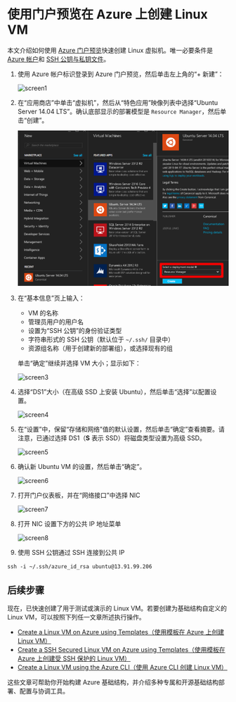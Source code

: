 <properties
    pageTitle="使用 Azure 门户预览创建 Linux VM | Azure"
    description="使用 Azure 门户预览创建 Linux VM。"
    services="virtual-machines-linux"
    documentationCenter=""
    authors="vlivech"
    manager="timlt"
    editor=""
    tags="azure-resource-manager"
/>

<tags
    ms.service="virtual-machines-linux"
    ms.workload="infrastructure-services"
    ms.tgt_pltfrm="vm-linux"
    ms.devlang="na"
    ms.topic="hero-article"
    ms.date="08/18/2016"
    wacn.date="12/12/2016"
    ms.author="v-livech"
/>

# 使用门户预览在 Azure 上创建 Linux VM

本文介绍如何使用 [Azure 门户预览](https://portal.azure.cn/)快速创建 Linux 虚拟机。唯一必要条件是 [Azure 帐户](/pricing/1rmb-trial/)和 [SSH 公钥与私钥文件](/documentation/articles/virtual-machines-linux-mac-create-ssh-keys/)。


1. 使用 Azure 帐户标识登录到 Azure 门户预览，然后单击左上角的“+ 新建”：

    ![screen1](./media/virtual-machines-linux-quick-create-portal/screen1.png)

2. 在“应用商店”中单击“虚拟机”，然后从“特色应用”映像列表中选择“Ubuntu Server 14.04 LTS”。确认底部显示的部署模型是 `Resource Manager`，然后单击“创建”。

    ![screen2](./media/virtual-machines-linux-quick-create-portal/screen2.png)

3. 在“基本信息”页上输入：
    - VM 的名称
    - 管理员用户的用户名
    - 设置为“SSH 公钥”的身份验证类型
    - 字符串形式的 SSH 公钥（默认位于 `~/.ssh/` 目录中）
    - 资源组名称（用于创建新的部署组），或选择现有的组

    单击“确定”继续并选择 VM 大小；显示如下：

    ![screen3](./media/virtual-machines-linux-quick-create-portal/screen3.png)

4. 选择“DS1”大小（在高级 SSD 上安装 Ubuntu），然后单击“选择”以配置设置。

    ![screen4](./media/virtual-machines-linux-quick-create-portal/screen4.png)

5. 在“设置”中，保留“存储和网络”值的默认设置，然后单击“确定”查看摘要。请注意，已通过选择 DS1（**S** 表示 SSD）将磁盘类型设置为高级 SSD。

    ![screen5](./media/virtual-machines-linux-quick-create-portal/screen5.png)

6. 确认新 Ubuntu VM 的设置，然后单击“确定”。

    ![screen6](./media/virtual-machines-linux-quick-create-portal/screen6.png)

7. 打开门户仪表板，并在“网络接口”中选择 NIC

    ![screen7](./media/virtual-machines-linux-quick-create-portal/screen7.png)

8. 打开 NIC 设置下方的公共 IP 地址菜单

    ![screen8](./media/virtual-machines-linux-quick-create-portal/screen8.png)

9. 使用 SSH 公钥通过 SSH 连接到公共 IP

```
ssh -i ~/.ssh/azure_id_rsa ubuntu@13.91.99.206
```

## 后续步骤

现在，已快速创建了用于测试或演示的 Linux VM。若要创建为基础结构自定义的 Linux VM，可以按照下列任一文章所述执行操作。

- [Create a Linux VM on Azure using Templates（使用模板在 Azure 上创建 Linux VM）](/documentation/articles/virtual-machines-linux-cli-deploy-templates/)
- [Create a SSH Secured Linux VM on Azure using Templates（使用模板在 Azure 上创建受 SSH 保护的 Linux VM）](/documentation/articles/virtual-machines-linux-create-ssh-secured-vm-from-template/)
- [Create a Linux VM using the Azure CLI（使用 Azure CLI 创建 Linux VM）](/documentation/articles/virtual-machines-linux-create-cli-complete/)

这些文章可帮助你开始构建 Azure 基础结构，并介绍多种专属和开源基础结构部署、配置与协调工具。

<!---HONumber=Mooncake_Quality_Review_1118_2016-->